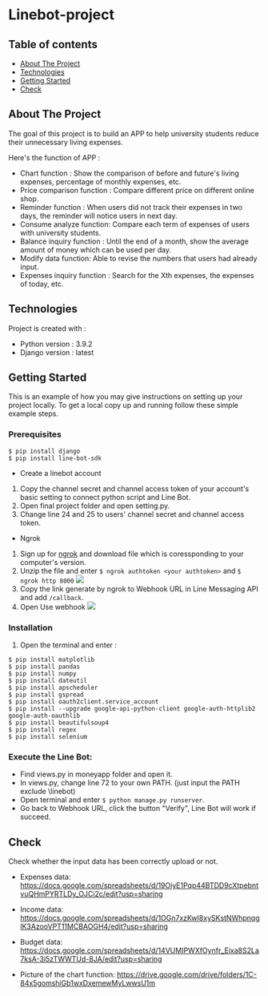 # Linebot-project

## Table of contents
* [About The Project](#about-the-project)
* [Technologies](#technologies)
* [Getting Started](#getting-started)
* [Check](#check)

## About The Project
The goal of this project is to build an APP to help university students reduce their unnecessary living expenses.

Here's the function of APP :
* Chart function : Show the comparison of before and future's living expenses, percentage of monthly expenses, etc.
* Price comparison function : Compare different price on different online shop.
* Reminder function : When users did not track their expenses in two days, the reminder will notice users in next day.
* Consume analyze function: Compare each term of expenses of users with university students.
* Balance inquiry function : Until the end of a month, show the average amount of money which can be used per day. 
* Modify data function: Able to revise the numbers that users had already input.
* Expenses inquiry function : Search for the Xth expenses, the expenses of today, etc.

## Technologies
Project is created with :
* Python version : 3.9.2
* Django version : latest

## Getting Started
This is an example of how you may give instructions on setting up your project locally. To get a local copy up and running follow these simple example steps.

### Prerequisites
```
$ pip install django
$ pip install line-bot-sdk
```
* Create a linebot account 
1. Copy the channel secret and channel access token of your account's basic setting to connect python script and Line Bot.
2. Open final project folder and open setting.py.
3. Change line 24 and 25 to users' channel secret and channel access token.

* Ngrok
1. Sign up for [ngrok](https://ngrok.com/) and download file which is coressponding to your computer's version.  
2. Unzip the file and enter `$ ngrok authtoken <your authtoken>` and `$ ngrok http 8000`
![](https://playlab.computing.ncku.edu.tw:3001/uploads/upload_e4f71cf1b9cde8300de6b8db6919663d.png)
3. Copy the link generate by ngrok to Webhook URL in Line Messaging API and add `/callback`.
4. Open Use webhook
![](https://playlab.computing.ncku.edu.tw:3001/uploads/upload_d266b21c2251bbcaf372b6c18742e492.png)

### Installation
1. Open the terminal and enter :

```
$ pip install matplotlib
$ pip install pandas
$ pip install numpy
$ pip install dateutil
$ pip install apscheduler
$ pip install gspread
$ pip install oauth2client.service_account
$ pip install --upgrade google-api-python-client google-auth-httplib2 google-auth-oauthlib
$ pip install beautifulsoup4
$ pip install regex
$ pip install selenium
```
### Execute the Line Bot:
* Find views.py in moneyapp folder and open it.
* In views.py, change line 72 to your own PATH.
  (just input the PATH exclude \linebot)
* Open terminal and enter `$ python manage.py runserver`.
* Go back to Webhook URL, click the button "Verify", Line Bot will work if succeed.

## Check
Check whether the input data has been correctly upload or not.
* Expenses data: 
https://docs.google.com/spreadsheets/d/19OiyE1Pqp44BTDD9cXtpebntvuQHmPYRTLDy_OJCi2c/edit?usp=sharing

* Income data: 
https://docs.google.com/spreadsheets/d/1OGn7xzKwI8xySKstNWhpnqglK3AzooVPT11MCBAOGH4/edit?usp=sharing

* Budget data: 
https://docs.google.com/spreadsheets/d/14VUMIPWXfOynfr_Eixa8S2La7ksA-3i5zTWWTUd-8JA/edit?usp=sharing

* Picture of the chart function: 
https://drive.google.com/drive/folders/1C-84x5gomshiGb1wxDxemewMyLwwsU1m
